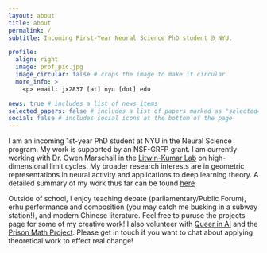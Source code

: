 ```yaml
---
layout: about
title: about
permalink: /
subtitle: Incoming First-Year Neural Science PhD student @ NYU.

profile:
  align: right
  image: prof_pic.jpg
  image_circular: false # crops the image to make it circular
  more_info: >
    <p> email: jx2837 [at] nyu [dot] edu

news: true # includes a list of news items
selected_papers: false # includes a list of papers marked as "selected={true}"
social: false # includes social icons at the bottom of the page
---
```

I am an incoming 1st-year PhD student at NYU in the Neural Science program. My work is supported by an NSF-GRFP grant. I am currently working with Dr. Owen Marschall in the [Litwin-Kumar Lab](http://lk.zuckermaninstitute.columbia.edu/) on high-dimensional limit cycles. My broader research interests are in geometric representations in neural activity and applications to deep learning theory. A detailed summary of my work thus far can be found [here](https://xiongshujun.github.io/assets/cvs/2024_04_04_CV_Comprehensive.pdf)

Outside of school, I enjoy teaching debate (parliamentary/Public Forum), erhu performance and composition (you may catch me busking in a subway station!), and modern Chinese literature. Feel free to puruse the projects page for some of my creative work! I also volunteer with [Queer in AI](https://www.queerinai.com/) and the [Prison Math Project](https://www.prisonmathproject.org/). Please get in touch if you want to chat about applying theoretical work to effect real change!